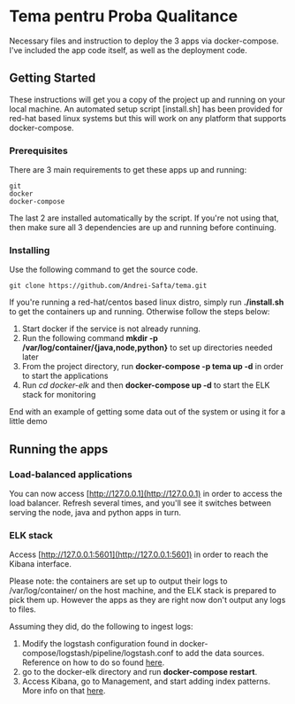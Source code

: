 # Tema pentru Proba Qualitance

Necessary files and instruction to deploy the 3 apps via docker-compose. I've included the app code itself, as well as the deployment code.

## Getting Started

These instructions will get you a copy of the project up and running on your local machine. An automated setup script [install.sh] has been provided for red-hat based linux systems but this will work on any platform that supports docker-compose.

### Prerequisites

There are 3 main requirements to get these apps up and running:

```
git
docker
docker-compose
```
The last 2 are installed automatically by the script. If you're not using that, then make sure all 3 dependencies are up and running before continuing.

### Installing

Use the following command to get the source code.

```
git clone https://github.com/Andrei-Safta/tema.git
```

If you're running a red-hat/centos based linux distro, simply run **./install.sh** to get the containers up and running. Otherwise follow the steps below:


1. Start docker if the service is not already running.
2. Run the following command **mkdir -p /var/log/container/{java,node,python}** to set up directories needed later
3. From the project directory, run **docker-compose -p tema up -d** in order to start the applications
4. Run *cd docker-elk* and then **docker-compose up -d** to start the ELK stack for monitoring

End with an example of getting some data out of the system or using it for a little demo

## Running the apps


### Load-balanced applications

You can now access [http://127.0.0.1](http://127.0.0.1) in order to access the load balancer. Refresh several times, and you'll see it switches between serving the node, java and python apps in turn.


### ELK stack

Access [http://127.0.0.1:5601](http://127.0.0.1:5601) in order to reach the Kibana interface.

Please note: the containers are set up to output their logs to /var/log/container/ on the host machine, and the ELK stack is prepared to pick them up. However the apps as they are right now don't output any logs to files.

Assuming they did, do the following to ingest logs:

1. Modify the logstash configuration found in docker-compose/logstash/pipeline/logstash.conf to add the data sources. Reference on how to do so found [here](https://www.elastic.co/guide/en/logstash/current/logstash-config-for-filebeat-modules.html#parsing-nginx).
2. go to the docker-elk directory and run **docker-compose restart**.
3. Access Kibana, go to Management, and start adding index patterns. More info on that [here](https://www.elastic.co/guide/en/kibana/current/index-patterns.html).
